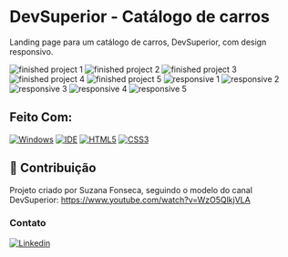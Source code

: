 # DevSuperior - Catálogo de carros

Landing page para um catálogo de carros, DevSuperior, com design responsivo.

 <img src="./assets/finished-1.png" alt="finished project 1">
 <img src="./assets/finished-2.png" alt="finished project 2">
 <img src="./assets/finished-3.png" alt="finished project 3">
 <img src="./assets/finished-4.png" alt="finished project 4">
 <img src="./assets/finished-5.png" alt="finished project 5">

 <img src="./assets/responsive-1.png" alt="responsive 1">
 <img src="./assets/responsive-2.png" alt="responsive 2">
 <img src="./assets/responsive-3.png" alt="responsive 3">
 <img src="./assets/responsive-4.png" alt="responsive 4">
 <img src="./assets/responsive-5.png" alt="responsive 5">

## Feito Com:

[![Windows](https://img.shields.io/badge/Windows-0078D6?style=for-the-badge&logo=windows&logoColor=white)](https://www.microsoft.com/pt-br/windows/get-windows-10)
[![IDE](https://img.shields.io/badge/Visual_studio_code-0078D4?style=for-the-badge&logo=visual%20studio%20code&logoColor=white)](https://code.visualstudio.com/)
[![HTML5](https://img.shields.io/badge/HTML5-E34F26?style=for-the-badge&logo=html5&logoColor=white)](https://developer.mozilla.org/pt-BR/docs/Web/HTML)
[![CSS3](https://img.shields.io/badge/CSS3-1572B6?style=for-the-badge&logo=css3&logoColor=white)](https://developer.mozilla.org/pt-BR/docs/Web/CSS)

## 🤝 Contribuição

Projeto criado por Suzana Fonseca, seguindo o modelo do canal DevSuperior:
https://www.youtube.com/watch?v=WzO5QlkjVLA

### Contato

[![Linkedin](https://img.shields.io/badge/LinkedIn-0077B5?style=for-the-badge&logo=linkedin&logoColor=white)](https://www.linkedin.com/in/suzana-fonseca/)
